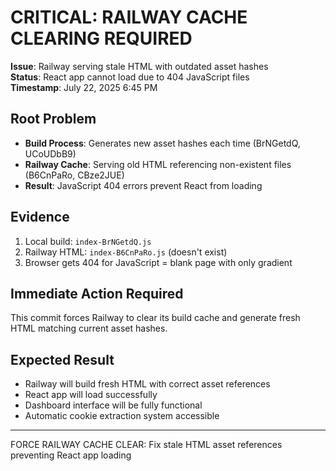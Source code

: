 # CRITICAL: RAILWAY CACHE CLEARING REQUIRED

**Issue**: Railway serving stale HTML with outdated asset hashes  
**Status**: React app cannot load due to 404 JavaScript files  
**Timestamp**: July 22, 2025 6:45 PM

## Root Problem
- **Build Process**: Generates new asset hashes each time (BrNGetdQ, UCoUDbB9)
- **Railway Cache**: Serving old HTML referencing non-existent files (B6CnPaRo, CBze2JUE)  
- **Result**: JavaScript 404 errors prevent React from loading

## Evidence
1. Local build: `index-BrNGetdQ.js`
2. Railway HTML: `index-B6CnPaRo.js` (doesn't exist)
3. Browser gets 404 for JavaScript = blank page with only gradient

## Immediate Action Required
This commit forces Railway to clear its build cache and generate fresh HTML matching current asset hashes.

## Expected Result
- Railway will build fresh HTML with correct asset references
- React app will load successfully 
- Dashboard interface will be fully functional
- Automatic cookie extraction system accessible

---
FORCE RAILWAY CACHE CLEAR: Fix stale HTML asset references preventing React app loading